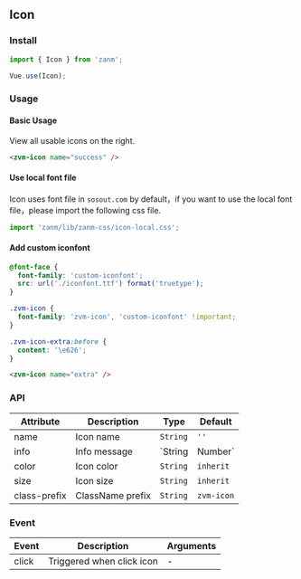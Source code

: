 ## Icon

### Install
``` javascript
import { Icon } from 'zanm';

Vue.use(Icon);
```

### Usage

#### Basic Usage
View all usable icons on the right.

```html
<zvm-icon name="success" />
```

#### Use local font file
Icon uses font file in `sosout.com` by default，if you want to use the local font file，please import the following css file.

```js
import 'zanm/lib/zanm-css/icon-local.css';
```

#### Add custom iconfont

```css
@font-face {
  font-family: 'custom-iconfont';
  src: url('./iconfont.ttf') format('truetype');
}

.zvm-icon {
  font-family: 'zvm-icon', 'custom-iconfont' !important;
}

.zvm-icon-extra:before {
  content: '\e626';
}
```

```html
<zvm-icon name="extra" />
```

### API

| Attribute | Description | Type | Default |
|-----------|-----------|-----------|-------------|
| name | Icon name | `String` | `''` |
| info | Info message | `String | Number` | `''` |
| color | Icon color | `String` | `inherit` |
| size | Icon size | `String` | `inherit` |
| class-prefix | ClassName prefix | `String` | `zvm-icon` |


### Event

| Event | Description | Arguments |
|-----------|-----------|-----------|
| click | Triggered when click icon | - |
